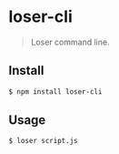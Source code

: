 # loser-cli

> Loser command line.

## Install

```sh
$ npm install loser-cli
```

## Usage 

```sh
$ loser script.js
```
